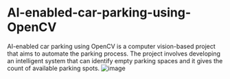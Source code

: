# Al-enabled-car-parking-using-OpenCV
AI-enabled car parking using OpenCV is a computer vision-based project that aims to automate the parking process. The project involves developing an intelligent system that can identify empty parking spaces and it gives the count of available parking spots. 
![image](https://github.com/Jewel-Thomas/Al-enabled-car-parking-using-OpenCV/assets/80634999/7d9197da-b7de-4e87-bd5f-0fe905da4701)

